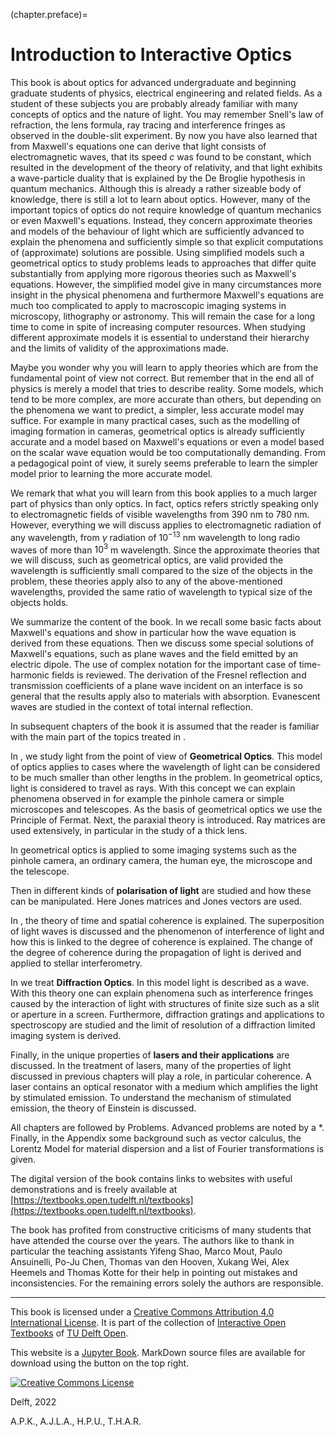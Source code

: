 (chapter.preface)=
# Introduction to Interactive Optics

This book is about optics for advanced undergraduate and beginning graduate students of physics, electrical engineering and related fields.
As a student of these subjects you are probably already familiar with many concepts of optics and the nature of light.
You may remember Snell's law of refraction, the lens formula, ray tracing and interference fringes as observed in the double-slit experiment. By now you have also learned that from Maxwell's equations one can derive that light consists of electromagnetic waves, that its speed $c$ was found to be constant, which resulted in the development of the theory of relativity, and that light exhibits a wave-particle duality that is explained by the De Broglie hypothesis in quantum mechanics. Although this is already a rather sizeable body of knowledge, there is still a lot to learn about optics. However, many of the important topics of optics do not require knowledge of quantum mechanics or even Maxwell's equations. Instead, they concern approximate theories and models of the behaviour of light which are sufficiently advanced to explain the phenomena and sufficiently simple so that explicit computations of (approximate) solutions are possible. Using simplified models such a geometrical optics to study problems leads to approaches that differ quite substantially from applying more rigorous theories such as Maxwell's equations. However, the simplified model give in many circumstances more insight in the physical phenomena and furthermore Maxwell's equations are much too complicated to apply to macroscopic imaging systems in microscopy, lithography or astronomy. This will remain the case for a long time to come in spite of increasing computer resources. When studying different approximate models it is essential to understand their hierarchy and the limits of validity of the approximations made.

Maybe you wonder why you will learn to apply theories which are from the fundamental point of view not correct. But remember that in the end all of physics is merely a model that tries to describe reality. Some models, which tend to be more complex, are more accurate than others, but depending on the phenomena we want to predict, a simpler, less accurate model may suffice. For example in many practical cases, such as the modelling of imaging formation in cameras, geometrical optics is already sufficiently accurate and a model based on Maxwell's equations or even a model based on the scalar wave equation would be too computationally demanding. From a pedagogical point of view, it surely seems preferable to learn the simpler model prior to learning the more accurate model.

We remark that what you will learn from this book applies to a much larger part of physics than only optics. In fact, optics refers strictly speaking only to electromagnetic fields of visible wavelengths from 390 nm to 780 nm. However, everything we will discuss applies to electromagnetic radiation of any wavelength, from $\gamma$ radiation of
$10^{-13}$ nm wavelength to long radio waves of more than $10^3$ m wavelength. Since the approximate theories that we will discuss, such as geometrical optics, are valid provided the wavelength is sufficiently small compared to the size of the objects in the problem, these theories apply also to any of the above-mentioned wavelengths, provided the same ratio of wavelength to typical size of the objects holds.

We summarize the content of the book.
In [](chapter.basics) we recall some basic facts about Maxwell's equations and show in particular how the wave equation is derived from these equations. Then we discuss some special solutions of Maxwell's equations, such as plane waves and the field emitted by an electric dipole. The use of complex notation for the important case of time-harmonic fields is reviewed.
The derivation of the Fresnel reflection and transmission coefficients of a plane wave incident on an interface is so general that the results apply also to materials with absorption. Evanescent waves are studied in the context of total internal reflection.

In subsequent chapters of the book it is assumed that the reader is familiar with the main part of the topics treated in [](chapter.basics).

In [](chapter.GeomOptics), we study light from the point of view of **Geometrical Optics**.
This model of optics applies to cases where the wavelength of light can be considered to be much smaller than other lengths in the problem. In geometrical optics, light is considered to travel as rays. With this concept we can explain phenomena observed in for example the pinhole camera or simple microscopes and telescopes. As the basis of geometrical optics we use the Principle of Fermat. Next, the paraxial theory is introduced. Ray matrices are used extensively, in particular in the study of a thick lens.

In [](chapter.instrument) geometrical optics is applied to some imaging systems such as the pinhole camera, an ordinary camera, the human eye, the microscope and the telescope.

Then in [](chapter.polarisation) different kinds of **polarisation of light** are studied and how these can be manipulated. Here Jones matrices and Jones vectors are used.

In [](chapter.coherence), the theory of time and spatial coherence is explained. The superposition of light waves is discussed and the phenomenon of interference of light and how this is linked to the degree of coherence is explained. The change of the degree of coherence during the propagation of light is derived and applied to stellar interferometry.

In [](chapter.diffraction) we treat **Diffraction Optics**. In this model light is described as a wave. With this theory one can explain phenomena such as interference fringes caused by the interaction of light with structures of finite size such as a slit or aperture in a screen. Furthermore, diffraction gratings and applications to spectroscopy are studied and the limit of resolution of a diffraction limited imaging system is derived.

Finally, in [](chapter.lasers) the unique properties of **lasers and their applications** are discussed. In the treatment of lasers, many of the properties of light discussed in previous chapters will play a role, in particular coherence. A laser contains an optical resonator with a medium which amplifies the light by stimulated emission. To understand the mechanism of stimulated emission, the theory of Einstein is discussed.

All chapters are followed by Problems. Advanced problems are noted by a *.
Finally, in the Appendix some background such as vector calculus, the Lorentz Model for material dispersion and a list of Fourier transformations is given.


The digital version of the book contains links to websites with useful demonstrations and is freely available at
[https://textbooks.open.tudelft.nl/textbooks](https://textbooks.open.tudelft.nl/textbooks).


The book has profited from constructive criticisms of many students that have attended the course over the years. The authors like to thank in particular the teaching assistants Yifeng Shao, Marco Mout, Paulo Ansuinelli, Po-Ju Chen, Thomas van den Hooven, Xukang Wei, Alex Heemels and Thomas Kotte for their help in pointing out mistakes and inconsistencies. For the remaining errors solely the authors are responsible.

---

This book is licensed under a <a rel="license" href="http://creativecommons.org/licenses/by/4.0/">Creative Commons Attribution 4.0 International License</a>. It is part of the collection of [Interactive Open Textbooks](https://textbooks.open.tudelft.nl/textbooks/catalog/category/interactive) of [TU Delft Open](https://textbooks.open.tudelft.nl/textbooks/index).

This website is a [Jupyter Book](https://jupyterbook.org/intro.html). MarkDown source files are available for download using the button on the top right.


<a rel="license" href="http://creativecommons.org/licenses/by/4.0/"><img alt="Creative Commons License" style="border-width:0" src="https://i.creativecommons.org/l/by/4.0/88x31.png"/></a>

Delft, 2022 


A.P.K., A.J.L.A., H.P.U., T.H.A.R.